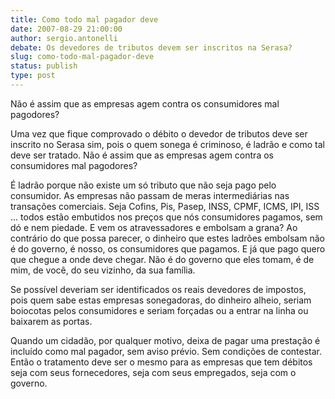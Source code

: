 ```yaml
---
title: Como todo mal pagador deve
date: 2007-08-29 21:00:00
author: sergio.antonelli
debate: Os devedores de tributos devem ser inscritos na Serasa?
slug: como-todo-mal-pagador-deve
status: publish 
type: post
---
```


Não é assim que as empresas agem contra os consumidores mal pagodores?  

Uma vez que fique comprovado o débito o devedor de tributos deve ser inscrito no Serasa sim, pois o quem sonega é criminoso, é ladrão e como tal deve ser tratado. Não é assim que as empresas agem contra os consumidores mal pagodores?  

É ladrão porque não existe um só tributo que não seja pago pelo consumidor. As empresas não passam de meras intermediárias nas transações comerciais. Seja Cofins, Pis, Pasep, INSS, CPMF, ICMS, IPI, ISS ... todos estão embutidos nos preços que nós consumidores pagamos, sem dó e nem piedade. E vem os atravessadores e embolsam a grana? Ao contrário do que possa parecer, o dinheiro que estes ladrões embolsam não é do governo, é nosso, os consumidores que pagamos. E já que pago quero que chegue a onde deve chegar. Não é do governo que eles tomam, é de mim, de você, do seu vizinho, da sua família.  

Se possível deveriam ser identificados os reais devedores de impostos, pois quem sabe estas empresas sonegadoras, do dinheiro alheio, seriam boiocotas pelos consumidores e seriam forçadas ou a entrar na linha ou baixarem as portas.  

Quando um cidadão, por qualquer motivo, deixa de pagar uma prestação é incluído como mal pagador, sem aviso prévio. Sem condições de contestar. Então o tratamento deve ser o mesmo para as empresas que tem débitos seja com seus fornecedores, seja com seus empregados, seja com o governo.
